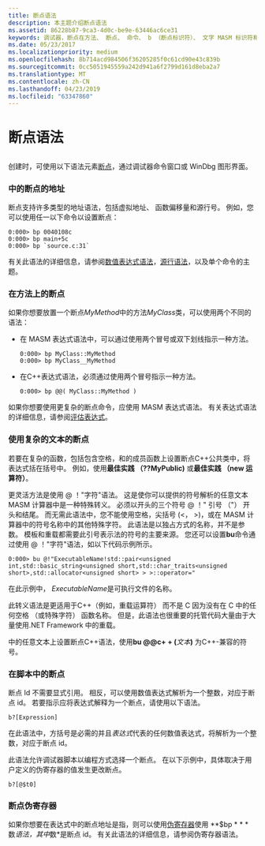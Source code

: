 ```yaml
---
title: 断点语法
description: 本主题介绍断点语法
ms.assetid: 86228b87-9ca3-4d0c-be9e-63446ac6ce31
keywords: 调试器，断点在方法、 断点、 命令、 b （断点标识符）、 文字 MASM 标识符和模板化函数的语法规则
ms.date: 05/23/2017
ms.localizationpriority: medium
ms.openlocfilehash: 8b714acd984506f36205285f0c61cd90e43c839b
ms.sourcegitcommit: 0cc5051945559a242d941a6f2799d161d8eba2a7
ms.translationtype: MT
ms.contentlocale: zh-CN
ms.lasthandoff: 04/23/2019
ms.locfileid: "63347860"
---
```

# <a name="breakpoint-syntax"></a>断点语法


## <span id="ddk_debugging_bios_code_dbg"></span><span id="DDK_DEBUGGING_BIOS_CODE_DBG"></span>


创建时，可使用以下语法元素[断点](using-breakpoints.md)，通过调试器命令窗口或 WinDbg 图形界面。

### <a name="span-idaddressesinbreakpointsspanspan-idaddressesinbreakpointsspanaddresses-in-breakpoints"></a><span id="addresses_in_breakpoints"></span><span id="ADDRESSES_IN_BREAKPOINTS"></span>中的断点的地址

断点支持许多类型的地址语法，包括虚拟地址、 函数偏移量和源行号。 例如，您可以使用任一以下命令以设置断点：

```dbgcmd
0:000> bp 0040108c
0:000> bp main+5c
0:000> bp `source.c:31`
```

有关此语法的详细信息，请参阅[数值表达式语法](numerical-expression-syntax.md)，[源行语法](source-line-syntax.md)，以及单个命令的主题。

### <a name="span-idbreakpointsonmethodsspanspan-idbreakpointsonmethodsspanbreakpoints-on-methods"></a><span id="breakpoints_on_methods"></span><span id="BREAKPOINTS_ON_METHODS"></span>在方法上的断点

如果你想要放置一个断点*MyMethod*中的方法*MyClass*类，可以使用两个不同的语法：

-   在 MASM 表达式语法中，可以通过使用两个冒号或双下划线指示一种方法。

    ```dbgcmd
    0:000> bp MyClass::MyMethod 
    0:000> bp MyClass__MyMethod 
    ```

-   在C++表达式语法，必须通过使用两个冒号指示一种方法。

    ```dbgcmd
    0:000> bp @@( MyClass::MyMethod ) 
    ```

如果你想要使用更复杂的断点命令，应使用 MASM 表达式语法。 有关表达式语法的详细信息，请参阅[评估表达式](evaluating-expressions.md)。

### <a name="span-idbreakpointsusingcomplicatedtextspanspan-idbreakpointsusingcomplicatedtextspanbreakpoints-using-complicated-text"></a><span id="breakpoints_using_complicated_text"></span><span id="BREAKPOINTS_USING_COMPLICATED_TEXT"></span>使用复杂的文本的断点

若要在复杂的函数，包括包含空格，和的成员函数上设置断点C++公共类中，将表达式括在括号中。 例如，使用**最佳实践 （??MyPublic)** 或**最佳实践 （new 运算符）**。

更灵活方法是使用 @ ！"字符"语法。 这是使你可以提供的符号解析的任意文本 MASM 计算器中是一种特殊转义。 必须以开头的三个符号 @ ！" 引号 （"） 开头和结尾。 而无需此语法中，您不能使用空格，尖括号 (&lt;， &gt;)，或在 MASM 计算器中的符号名称中的其他特殊字符。 此语法是以独占方式的名称，并不是参数。 模板和重载都需要此引号表示法的符号的主要来源。 您还可以设置**bu**命令通过使用 @ ！"字符"语法，如以下代码示例所示。

```dbgcmd
0:000> bu @!"ExecutableName!std::pair<unsigned int,std::basic_string<unsigned short,std::char_traits<unsigned short>,std::allocator<unsigned short> > >::operator="
```

在此示例中， *ExecutableName*是可执行文件的名称。

此转义语法是更适用于C++（例如，重载运算符） 而不是 C 因为没有在 C 中的任何空格 （或特殊字符） 函数名称。 但是，此语法也很重要的托管代码大量由于大量使用.NET Framework 中的重载。

中的任意文本上设置断点C++语法，使用<strong>bu @@c+ + (</strong><em>文本</em>**)** 为C++-兼容的符号。

### <a name="span-idbreakpointsinscriptsspanspan-idbreakpointsinscriptsspanbreakpoints-in-scripts"></a><span id="breakpoints_in_scripts"></span><span id="BREAKPOINTS_IN_SCRIPTS"></span>在脚本中的断点

断点 Id 不需要显式引用。 相反，可以使用数值表达式解析为一个整数，对应于断点 id。 若要指示应将表达式解释为一个断点，请使用以下语法。

```dbgcmd
b?[Expression]
```

在此语法中，方括号是必需的并且*表达式*代表的任何数值表达式，将解析为一个整数，对应于断点 id。

此语法允许调试器脚本以编程方式选择一个断点。 在以下示例中，具体取决于用户定义的伪寄存器的值发生更改断点。

```dbgcmd
b?[@$t0]
```

### <a name="span-idbreakpointpseudoregistersspanspan-idbreakpointpseudoregistersspanbreakpoint-pseudo-registers"></a><span id="breakpoint_pseudo_registers"></span><span id="BREAKPOINT_PSEUDO_REGISTERS"></span>断点伪寄存器

如果你想要在表达式中的断点地址是指，则可以使用[伪寄存器](pseudo-register-syntax.md)使用 **$bp * * * 数*语法，其中*数*是断点 id。 有关此语法的详细信息，请参阅伪寄存器语法。

 

 





